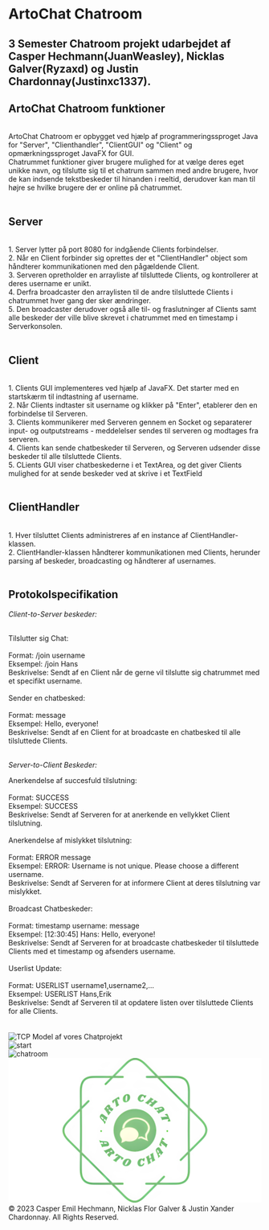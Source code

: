 # ArtoChat Chatroom
## 3 Semester Chatroom projekt udarbejdet af Casper Hechmann(JuanWeasley), Nicklas Galver(Ryzaxd) og Justin Chardonnay(Justinxc1337).

## ArtoChat Chatroom funktioner
<br />
ArtoChat Chatroom er opbygget ved hjælp af programmeringssproget Java for "Server", "Clienthandler", "ClientGUI" og "Client" og opmærkningssproget JavaFX for GUI. <br />
Chatrummet funktioner giver brugere mulighed for at vælge deres eget unikke navn, og tilslutte sig til et chatrum sammen med andre brugere, hvor de kan indsende tekstbeskeder til hinanden i reeltid, derudover kan man til højre se hvilke brugere der er online på chatrummet. <br />
<br />

## Server 
<br />
1. Server lytter på port 8080 for indgående Clients forbindelser. <br />
2. Når en Client forbinder sig oprettes der et "ClientHandler" object som håndterer kommunikationen med den pågældende Client. <br />
3. Serveren opretholder en arrayliste af tilsluttede Clients, og kontrollerer at deres username er unikt. <br />
4. Derfra broadcaster den arraylisten til de andre tilsluttede Clients i chatrummet hver gang der sker ændringer. <br />
5. Den broadcaster derudover også alle til- og fraslutninger af Clients samt alle beskeder der ville blive skrevet i chatrummet med en timestamp i Serverkonsolen. <br />
<br />

## Client 
<br />
1. Clients GUI implementeres ved hjælp af JavaFX. Det starter med en startskærm til indtastning af username. <br />
2. Når Clients indtaster sit username og klikker på "Enter", etablerer den en forbindelse til Serveren. <br />
3. Clients kommunikerer med Serveren gennem en Socket og separaterer input- og outputstreams - meddelelser sendes til serveren og modtages fra
      serveren. <br />
4. Clients kan sende chatbeskeder til Serveren, og Serveren udsender disse beskeder til alle tilsluttede Clients. <br />
5. CLients GUI viser chatbeskederne i et TextArea, og det giver Clients mulighed for at sende beskeder ved at skrive i et TextField <br />
<br />

## ClientHandler 
<br />
1. Hver tilsluttet Clients administreres af en instance af ClientHandler-klassen. <br />
2. ClientHandler-klassen håndterer kommunikationen med Clients, herunder parsing af beskeder, broadcasting og håndterer af usernames. <br />
<br />

## Protokolspecifikation

*Client-to-Server beskeder:*

<br />
Tilslutter sig Chat: <br />
<br />
Format: /join username <br />
Eksempel: /join Hans <br />
Beskrivelse: Sendt af en Client når de gerne vil tilslutte sig chatrummet med et specifikt username. <br />
<br />
Sender en chatbesked: <br />
<br />
Format: message <br />
Eksempel: Hello, everyone! <br />
Beskrivelse: Sendt af en Client for at broadcaste en chatbesked til alle tilsluttede Clients. <br />
<br />

*Server-to-Client Beskeder:*

Anerkendelse af succesfuld tilslutning: <br />
<br />
Format: SUCCESS <br />
Eksempel: SUCCESS <br />
Beskrivelse: Sendt af Serveren for at anerkende en vellykket Client tilslutning. <br />
<br /> 
Anerkendelse af mislykket tilslutning: <br />
<br />
Format: ERROR message <br />
Eksempel: ERROR: Username is not unique. Please choose a different username. <br />
Beskrivelse: Sendt af Serveren for at informere Client at deres tilslutning var mislykket. <br />
<br />
Broadcast Chatbeskeder: <br />
<br />
Format: timestamp username: message <br />
Eksempel: [12:30:45] Hans: Hello, everyone! <br />
Beskrivelse: Sendt af Serveren for at broadcaste chatbeskeder til tilsluttede Clients med et timestamp og afsenders username.<br />
<br />
Userlist Update: <br />
<br />
Format: USERLIST username1,username2,... <br />
Eksempel: USERLIST Hans,Erik <br />
Beskrivelse: Sendt af Serveren til at opdatere listen over tilsluttede Clients for alle Clients. <br />
<br />
<br />
![TCP Model af vores Chatprojekt](https://github.com/Ryzaxd/chatroom/assets/121102386/f4c1ac32-ad9e-43a3-ac7f-4561fa681d8b)
<br />
 ![start](https://github.com/Ryzaxd/chatroom/assets/110767229/b361aa92-be3c-4fdf-ac0a-76afcee0e01e)
<br />
![chatroom](https://github.com/Ryzaxd/chatroom/assets/110767229/7a79cc70-ce78-4e0d-86d2-97bd6235527a)
<br />
![logo](src/main/resources/com/example/chatroom/Pictures/artochat.png)
<br />
© 2023 Casper Emil Hechmann, Nicklas Flor Galver & Justin Xander Chardonnay. All Rights Reserved.
